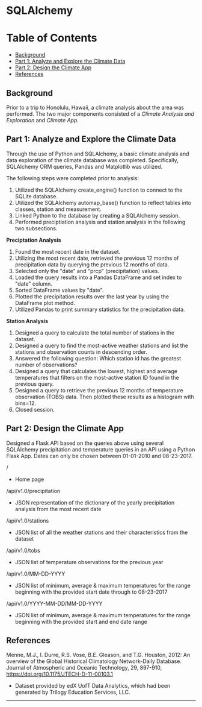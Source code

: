 # SQLAlchemy



Table of Contents
=================

  * [Background](#background)
  * [Part 1: Analyze and Explore the Climate Data](#part-1-analyze-and-explore-the-climate-data)
  * [Part 2: Design the Climate App](#part-2-design-the-climate-app)
  * [References](#references)




## Background


Prior to a trip to Honolulu, Hawaii, a climate analysis about the area was performed. The two major components consisted of a *Climate Analysis and Exploration* and *Climate App*.




## Part 1: Analyze and Explore the Climate Data


Through the use of Python and SQLAlchemy, a basic climate analysis and data exploration of the climate database was completed. Specifically, SQLAlchemy ORM queries, Pandas and Matplotlib was utilized.

The following steps were completed prior to analysis:

1. Utilized the SQLAlchemy create_engine() function to connect to the SQLite database.
2. Utilized the SQLAlchemy automap_base() function to reflect tables into classes, station and measurement.
3. Linked Python to the database by creating a SQLAlchemy session. 
4. Performed preciptiation analysis and station analysis in the following two subsections.


**Preciptation Analysis**

1. Found the most recent date in the dataset.
2. Utilizing the most recent date, retrieved the previous 12 months of precipitation data by querying the previous 12 months of data. 
3. Selected only the "date" and "prcp" (precipitation) values.
4. Loaded the query results into a Pandas DataFrame and set index to "date" column.
5. Sorted DataFrame values by "date".
6. Plotted the precipitation results over the last year by using the DataFrame plot method.
7. Utilized Pandas to print summary statistics for the precipitation data. 


**Station Analysis**

1. Designed a query to calculate the total number of stations in the dataset.
2. Designed a query to find the most-active weather stations and list the stations and observation counts in descending order. 
3. Answered the following question: Which station id has the greatest number of observations?
4. Designed a query that calculates the lowest, highest and average temperatures that filters on the most-active station ID found in the previous query.
5. Designed a query to retrieve the previous 12 months of temperature observation (TOBS) data. Then plotted these results as a histogram with bins=12.
5. Closed session. 




## Part 2: Design the Climate App


Designed a Flask API based on the queries above using several SQLAlchemy precipitation and temperature queries in an API using a Python Flask App. Dates can only be chosen between 01-01-2010 and 08-23-2017. 


/

* Home page



/api/v1.0/precipitation

* JSON representation of the dictionary of the yearly precipitation analysis from the most recent date



/api/v1.0/stations

* JSON list of all the weather stations and their characteristics from the dataset



/api/v1.0/tobs

* JSON list of temperature observations for the previous year



/api/v1.0/MM-DD-YYYY

* JSON list of minimum, average & maximum temperatures for the range beginning with the provided start date through to 08-23-2017



/api/v1.0/YYYY-MM-DD/MM-DD-YYYY

* JSON list of minimum, average & maximum temperatures for the range beginning with the provided start and end date range





## References
Menne, M.J., I. Durre, R.S. Vose, B.E. Gleason, and T.G. Houston, 2012: An overview of the Global Historical Climatology Network-Daily Database. Journal of Atmospheric and Oceanic Technology, 29, 897-910, https://doi.org/10.1175/JTECH-D-11-00103.1

* Dataset provided by edX UofT Data Analytics, which had been generated by Trilogy Education Services, LLC. 

- - -

